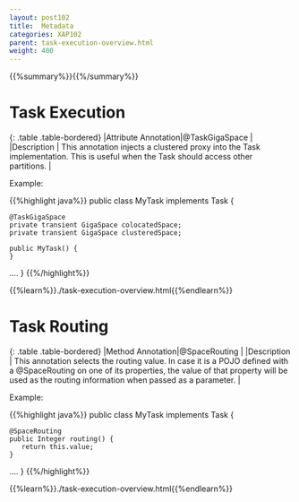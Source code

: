 ```yaml
---
layout: post102
title:  Metadata
categories: XAP102
parent: task-execution-overview.html
weight: 400
---
```


{{%summary%}}{{%/summary%}}


# Task Execution

{: .table .table-bordered}
|Attribute Annotation|@TaskGigaSpace   |
|Description         | This annotation injects a clustered proxy into the Task implementation. This is useful when the Task should access other partitions.   |

Example:

{{%highlight java%}}
public class MyTask implements Task<Integer>  {

    @TaskGigaSpace
    private transient GigaSpace colocatedSpace;
    private transient GigaSpace clusteredSpace;

    public MyTask() {
    }
....
}
{{%/highlight%}}


{{%learn%}}./task-execution-overview.html{{%endlearn%}}


# Task Routing

{: .table .table-bordered}
|Method Annotation|@SpaceRouting  |
|Description         | This annotation selects the routing value. In case it is a POJO defined with a @SpaceRouting on one of its properties, the value of that property will be used as the routing information when passed as a parameter.   |


Example:

{{%highlight java%}}
public class MyTask implements Task<Integer>  {

    @SpaceRouting
    public Integer routing() {
       return this.value;
    }
....
}
{{%/highlight%}}

{{%learn%}}./task-execution-overview.html{{%endlearn%}}